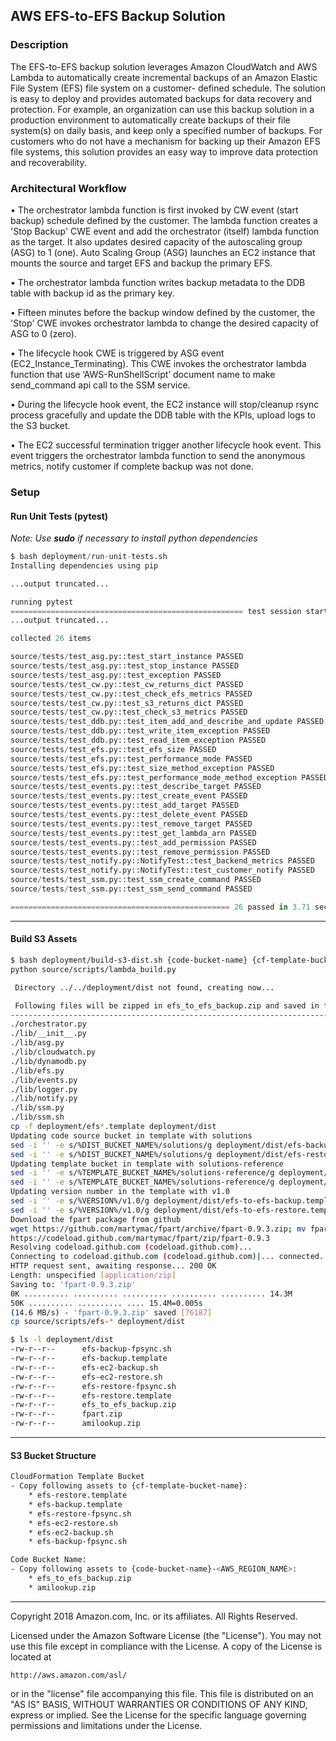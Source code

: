 ## AWS EFS-to-EFS Backup Solution

### Description
The EFS-to-EFS backup solution leverages Amazon CloudWatch and AWS Lambda to
automatically create incremental backups of an Amazon Elastic File System (EFS) file system on a customer-
defined schedule. The solution is easy to deploy and provides automated backups for data
recovery and protection. For example, an organization can use this backup solution in a
production environment to automatically create backups of their file system(s) on daily basis,
and keep only a specified number of backups. For customers who do not have a mechanism
for backing up their Amazon EFS file systems, this solution provides an easy way to improve
data protection and recoverability.

### Architectural Workflow
•	The orchestrator lambda function is first invoked by CW event (start backup) schedule defined by the customer. The lambda function creates a 'Stop Backup' CWE event and add the orchestrator (itself) lambda function as the target. It also updates desired capacity of the autoscaling group (ASG) to 1 (one). Auto Scaling Group (ASG) launches an EC2 instance that mounts the source and target EFS and backup the primary EFS.

•	The orchestrator lambda function writes backup metadata to the DDB table with backup id as the primary key.

•	Fifteen minutes before the backup window defined by the customer, the 'Stop' CWE invokes orchestrator lambda to change the desired capacity of ASG to 0 (zero).

•	The lifecycle hook CWE is triggered by ASG event (EC2_Instance_Terminating). This CWE invokes the orchestrator lambda function that use ‘AWS-RunShellScript’ document name to make send_command api call to the SSM service.

•	During the lifecycle hook event, the EC2 instance will stop/cleanup rsync process gracefully and update the DDB table with the KPIs, upload logs to the S3 bucket.

•	The EC2 successful termination trigger another lifecycle hook event. This event triggers the orchestrator lambda function to send the anonymous metrics, notify customer if complete backup was not done.



### Setup

#### Run Unit Tests (pytest)
*Note: Use **sudo** if necessary to install python dependencies*

```python
$ bash deployment/run-unit-tests.sh
Installing dependencies using pip

...output truncated...

running pytest
==================================================== test session starts =====================================================
...output truncated...

collected 26 items                                                                                                            

source/tests/test_asg.py::test_start_instance PASSED
source/tests/test_asg.py::test_stop_instance PASSED
source/tests/test_asg.py::test_exception PASSED
source/tests/test_cw.py::test_cw_returns_dict PASSED
source/tests/test_cw.py::test_check_efs_metrics PASSED
source/tests/test_cw.py::test_s3_returns_dict PASSED
source/tests/test_cw.py::test_check_s3_metrics PASSED
source/tests/test_ddb.py::test_item_add_and_describe_and_update PASSED
source/tests/test_ddb.py::test_write_item_exception PASSED
source/tests/test_ddb.py::test_read_item_exception PASSED
source/tests/test_efs.py::test_efs_size PASSED
source/tests/test_efs.py::test_performance_mode PASSED
source/tests/test_efs.py::test_size_method_exception PASSED
source/tests/test_efs.py::test_performance_mode_method_exception PASSED
source/tests/test_events.py::test_describe_target PASSED
source/tests/test_events.py::test_create_event PASSED
source/tests/test_events.py::test_add_target PASSED
source/tests/test_events.py::test_delete_event PASSED
source/tests/test_events.py::test_remove_target PASSED
source/tests/test_events.py::test_get_lambda_arn PASSED
source/tests/test_events.py::test_add_permission PASSED
source/tests/test_events.py::test_remove_permission PASSED
source/tests/test_notify.py::NotifyTest::test_backend_metrics PASSED
source/tests/test_notify.py::NotifyTest::test_customer_notify PASSED
source/tests/test_ssm.py::test_ssm_create_command PASSED
source/tests/test_ssm.py::test_ssm_send_command PASSED

================================================= 26 passed in 3.71 seconds ==================================================
```
***

#### Build S3 Assets

```bash
$ bash deployment/build-s3-dist.sh {code-bucket-name} {cf-template-bucket-name} {version-number}
python source/scripts/lambda_build.py

 Directory ../../deployment/dist not found, creating now...

 Following files will be zipped in efs_to_efs_backup.zip and saved in the deployment/dist folder.
--------------------------------------------------------------------------------------
./orchestrator.py
./lib/__init__.py
./lib/asg.py
./lib/cloudwatch.py
./lib/dynamodb.py
./lib/efs.py
./lib/events.py
./lib/logger.py
./lib/notify.py
./lib/ssm.py
./lib/ssm.sh
cp -f deployment/efs*.template deployment/dist
Updating code source bucket in template with solutions
sed -i '' -e s/%DIST_BUCKET_NAME%/solutions/g deployment/dist/efs-backup.template
sed -i '' -e s/%DIST_BUCKET_NAME%/solutions/g deployment/dist/efs-restore.template
Updating template bucket in template with solutions-reference
sed -i '' -e s/%TEMPLATE_BUCKET_NAME%/solutions-reference/g deployment/dist/efs-backup.template
sed -i '' -e s/%TEMPLATE_BUCKET_NAME%/solutions-reference/g deployment/dist/efs-restore.template
Updating version number in the template with v1.0
sed -i '' -e s/%VERSION%/v1.0/g deployment/dist/efs-to-efs-backup.template
sed -i '' -e s/%VERSION%/v1.0/g deployment/dist/efs-to-efs-restore.template
Download the fpart package from github
wget https://github.com/martymac/fpart/archive/fpart-0.9.3.zip; mv fpart-0.9.3.zip fpart.zip
https://codeload.github.com/martymac/fpart/zip/fpart-0.9.3
Resolving codeload.github.com (codeload.github.com)...
Connecting to codeload.github.com (codeload.github.com)|... connected.
HTTP request sent, awaiting response... 200 OK
Length: unspecified [application/zip]
Saving to: 'fpart-0.9.3.zip'
0K .......... .......... .......... .......... .......... 14.3M
50K .......... .......... .... 15.4M=0.005s
(14.6 MB/s) - 'fpart-0.9.3.zip' saved [76187]
cp source/scripts/efs-* deployment/dist

$ ls -l deployment/dist     
-rw-r--r--      efs-backup-fpsync.sh
-rw-r--r--      efs-backup.template
-rw-r--r--      efs-ec2-backup.sh
-rw-r--r--      efs-ec2-restore.sh
-rw-r--r--      efs-restore-fpsync.sh
-rw-r--r--      efs-restore.template
-rw-r--r--      efs_to_efs_backup.zip
-rw-r--r--      fpart.zip
-rw-r--r--      amilookup.zip
```
***

#### S3 Bucket Structure

```bash
CloudFormation Template Bucket
- Copy following assets to {cf-template-bucket-name}:
    * efs-restore.template
    * efs-backup.template
    * efs-restore-fpsync.sh
    * efs-ec2-restore.sh
    * efs-ec2-backup.sh
    * efs-backup-fpsync.sh

Code Bucket Name:
- Copy following assets to {code-bucket-name}-<AWS_REGION_NAME>:
    * efs_to_efs_backup.zip
    * amilookup.zip
```

***

Copyright 2018 Amazon.com, Inc. or its affiliates. All Rights Reserved.

Licensed under the Amazon Software License (the "License"). You may not use this file except in compliance with the License. A copy of the License is located at

    http://aws.amazon.com/asl/

or in the "license" file accompanying this file. This file is distributed on an "AS IS" BASIS, WITHOUT WARRANTIES OR CONDITIONS OF ANY KIND, express or implied. See the License for the specific language governing permissions and limitations under the License.
